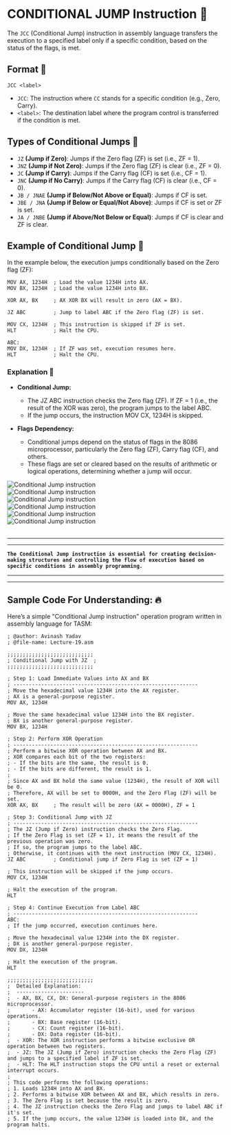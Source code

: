 # CONDITIONAL JUMP Instruction 🎯

The `JCC` (Conditional Jump) instruction in assembly language transfers the execution to a specified label only if a specific condition, based on the status of the flags, is met.

## Format 📝

```assembly
JCC <label>
```

- `JCC`: The instruction where `CC` stands for a specific condition (e.g., Zero, Carry).
- `<label>`: The destination label where the program control is transferred if the condition is met.

## Types of Conditional Jumps 🚦

- `JZ` **(Jump if Zero)**: Jumps if the Zero flag (ZF) is set (i.e., ZF = 1).
- `JNZ` **(Jump if Not Zero)**: Jumps if the Zero flag (ZF) is clear (i.e., ZF = 0).
- `JC` **(Jump if Carry)**: Jumps if the Carry flag (CF) is set (i.e., CF = 1).
- `JNC` **(Jump if No Carry)**: Jumps if the Carry flag (CF) is clear (i.e., CF = 0).
- `JB / JNAE` **(Jump if Below/Not Above or Equal)**: Jumps if CF is set.
- `JBE / JNA` **(Jump if Below or Equal/Not Above)**: Jumps if CF is set or ZF is set.
- `JA / JNBE` **(Jump if Above/Not Below or Equal)**: Jumps if CF is clear and ZF is clear.

## Example of Conditional Jump 📌

In the example below, the execution jumps conditionally based on the Zero flag (ZF):

```assembly
MOV AX, 1234H  ; Load the value 1234H into AX.
MOV BX, 1234H  ; Load the value 1234H into BX.

XOR AX, BX     ; AX XOR BX will result in zero (AX = BX).

JZ ABC         ; Jump to label ABC if the Zero flag (ZF) is set.

MOV CX, 1234H  ; This instruction is skipped if ZF is set.
HLT            ; Halt the CPU.

ABC:
MOV DX, 1234H  ; If ZF was set, execution resumes here.
HLT            ; Halt the CPU.
```

### Explanation 🧠

- **Conditional Jump:**

  - The JZ ABC instruction checks the Zero flag (ZF). If ZF = 1 (i.e., the result of the XOR was zero), the program jumps to the label ABC.
  - If the jump occurs, the instruction MOV CX, 1234H is skipped.

- **Flags Dependency:**

  - Conditional jumps depend on the status of flags in the 8086 microprocessor, particularly the Zero flag (ZF), Carry flag (CF), and others.
  - These flags are set or cleared based on the results of arithmetic or logical operations, determining whether a jump will occur.

![Conditional Jump instruction](<./Assests/1Conditional Jump instruction.png>) <br>
![Conditional Jump instruction](<./Assests/2Conditional Jump instruction.png>) <br>
![Conditional Jump instruction](<./Assests/3Conditional Jump instruction.png>) <br>
![Conditional Jump instruction](<./Assests/4Conditional Jump instruction.png>) <br>
![Conditional Jump instruction](<./Assests/5Conditional Jump instruction.png>) <br>
![Conditional Jump instruction](<./Assests/6Conditional Jump instruction.png>) <br><br>

---

---

**`The Conditional Jump instruction is essential for creating decision-making structures and controlling the flow of execution based on specific conditions in assembly programming.`**

---

---

## Sample Code For Understanding: 🔥

Here’s a simple "Conditional Jump instruction" operation program written in assembly language for TASM:

```assembly
; @author: Avinash Yadav
; @file-name: Lecture-19.asm

;;;;;;;;;;;;;;;;;;;;;;;;;;;;
; Conditional Jump with JZ  ;
;;;;;;;;;;;;;;;;;;;;;;;;;;;;

; Step 1: Load Immediate Values into AX and BX
; ------------------------------------------------------------
; Move the hexadecimal value 1234H into the AX register.
; AX is a general-purpose register.
MOV AX, 1234H

; Move the same hexadecimal value 1234H into the BX register.
; BX is another general-purpose register.
MOV BX, 1234H

; Step 2: Perform XOR Operation
; ------------------------------------------------------------
; Perform a bitwise XOR operation between AX and BX.
; XOR compares each bit of the two registers:
; - If the bits are the same, the result is 0.
; - If the bits are different, the result is 1.
;
; Since AX and BX hold the same value (1234H), the result of XOR will be 0.
; Therefore, AX will be set to 0000H, and the Zero Flag (ZF) will be set.
XOR AX, BX     ; The result will be zero (AX = 0000H), ZF = 1

; Step 3: Conditional Jump with JZ
; ------------------------------------------------------------
; The JZ (Jump if Zero) instruction checks the Zero Flag.
; If the Zero Flag is set (ZF = 1), it means the result of the previous operation was zero.
; If so, the program jumps to the label ABC.
; Otherwise, it continues with the next instruction (MOV CX, 1234H).
JZ ABC         ; Conditional jump if Zero Flag is set (ZF = 1)

; This instruction will be skipped if the jump occurs.
MOV CX, 1234H

; Halt the execution of the program.
HLT

; Step 4: Continue Execution from Label ABC
; ------------------------------------------------------------
ABC:
; If the jump occurred, execution continues here.

; Move the hexadecimal value 1234H into the DX register.
; DX is another general-purpose register.
MOV DX, 1234H

; Halt the execution of the program.
HLT

;;;;;;;;;;;;;;;;;;;;;;;;;;;;
;  Detailed Explanation:
;  ----------------------
;  - AX, BX, CX, DX: General-purpose registers in the 8086 microprocessor.
;       - AX: Accumulator register (16-bit), used for various operations.
;       - BX: Base register (16-bit).
;       - CX: Count register (16-bit).
;       - DX: Data register (16-bit).
;  - XOR: The XOR instruction performs a bitwise exclusive OR operation between two registers.
;  - JZ: The JZ (Jump if Zero) instruction checks the Zero Flag (ZF) and jumps to a specified label if ZF is set.
;  - HLT: The HLT instruction stops the CPU until a reset or external interrupt occurs.
;
; This code performs the following operations:
; 1. Loads 1234H into AX and BX.
; 2. Performs a bitwise XOR between AX and BX, which results in zero.
; 3. The Zero Flag is set because the result is zero.
; 4. The JZ instruction checks the Zero Flag and jumps to label ABC if it's set.
; 5. If the jump occurs, the value 1234H is loaded into DX, and the program halts.
```

